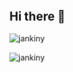 ## Hi there 👋

<!--
**jankiny/jankiny** is a ✨ _special_ ✨ repository because its `README.md` (this file) appears on your GitHub profile.

Here are some ideas to get you started:

- 🔭 I’m currently working on ...
- 🌱 I’m currently learning ...
- 👯 I’m looking to collaborate on ...
- 🤔 I’m looking for help with ...
- 💬 Ask me about ...
- 📫 How to reach me: ...
- 😄 Pronouns: ...
- ⚡ Fun fact: ...
-->

<div>
  <img align="center" src="https://github-readme-stats.vercel.app/api?username=jankiny&show_icons=true&theme=dark" alt="jankiny" />
<div/>
<br />
  
<div>
  <img align="center" src="https://github-readme-stats.vercel.app/api/top-langs/?username=jankiny&layout=compact&hide=html&theme=dark" alt="jankiny" />
<div/>
<br />


